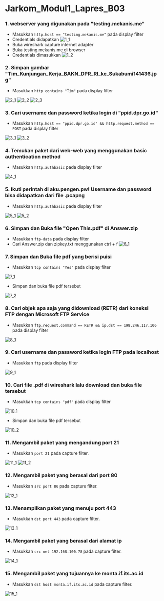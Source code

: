 # Jarkom_Modul1_Lapres_B03


### 1. webserver yang digunakan pada "testing.mekanis.me"
- Masukkan `http.host == "testing.mekanis.me"` pada display filter
- Credentials didapatkan
![1_1](1.1.jpg)
- Buka wireshark capture internet adapter
- Buka testing.mekanis.me di browser
- Credentials dimasukkan
![1_2](1.2.jpg)


### 2. Simpan gambar "Tim_Kunjungan_Kerja_BAKN_DPR_RI_ke_Sukabumi141436.jpg"
- Masukkan `http contains "Tim"` pada display filter

![2_1](2.1.jpg)
![2_2](2.2.jpg)
![2_3](2.3.jpg)


### 3. Cari username dan password ketika login di "ppid.dpr.go.id"
- Masukkan `http.host == "ppid.dpr.go.id" && http.request.method == POST` pada display filter 

![3_1](3.1.jpg)
![3_2](3.2.jpg)


### 4. Temukan paket dari web-web yang menggunakan basic authentication method
- Masukkan `http.authbasic` pada display filter

![4_1](4.1.jpg)


### 5. Ikuti perintah di aku.pengen.pw! Username dan password bisa didapatkan dari file .pcapng
- Masukkan `http.authbasic` pada display filter

![5_1](5.1.jpg)
![5_2](5.2.jpg)


### 6. Simpan dan Buka file "Open This.pdf" di Answer.zip
- Masukkan `ftp-data` pada display filter
- Cari Answer.zip dan zipkey.txt menggunakan ctrl + f
![6_1](6.1.jpg)


### 7. Simpan dan Buka file pdf yang berisi puisi
- Masukkan `tcp contains "Yes"` pada display filter

![7_1](7.1.jpg)

- Simpan dan buka file pdf tersebut

![7_2](7.2.jpg)


### 8. Cari objek apa saja yang didownload (RETR) dari koneksi FTP dengan Microsoft FTP Service
- Masukkan `ftp.request.command == RETR && ip.dst == 198.246.117.106` pada display filter

![8_1](8.1.jpg)

### 9. Cari username dan password ketika login FTP pada localhost
- Masukkan `ftp` pada display filter

![9_1](9.1.jpg)


### 10. Cari file .pdf di wireshark lalu download dan buka file tersebut
- Masukkan `tcp contains "pdf"` pada display filter

![10_1](10.1.jpg)

- Simpan dan buka file pdf tersebut

![10_2](10.2.jpg)


### 11. Mengambil paket yang mengandung port 21
- Masukkan `port 21` pada capture filter. 

![11_1](11.1.jpg)
![11_2](11.2.jpg)


### 12. Mengambil paket yang berasal dari port 80
- Masukkan `src port 80` pada capture filter.

![12_1](12.1.jpg)


### 13. Menampilkan paket yang menuju port 443
- Masukkan `dst port 443` pada capture filter.

![13_1](13.1.jpg)


### 14. Mengambil paket yang berasal dari alamat ip
- Masukkan `src net 192.168.100.78` pada capture filter.

![14_1](14.1.jpg)


### 15. Mengambil paket yang tujuannya ke monta.if.its.ac.id
- Masukkan `dst host monta.if.its.ac.id` pada capture filter.

![15_1](15.1.jpg)
